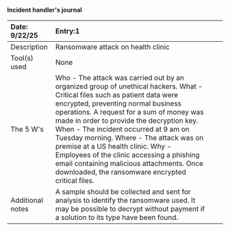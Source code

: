 **Incident handler's journal**

| Date:  9/22/25 | Entry:1 |  |  |
| :---- | :---- | ----- | ----- |
| Description | Ransomware attack on health clinic |  |  |
| Tool(s) used | None |  |  |
| The 5 W's  | Who \- The  attack  was carried  out by an organized group of unethical hackers. What \- Critical files such as patient data were encrypted, preventing normal business operations. A request for a sum of money was made in order to provide the decryption key.  When \- The incident occurred at 9 am on Tuesday morning.  Where \- The attack was on premise at a US health clinic. Why \- Employees  of  the clinic accessing a phishing email containing malicious attachments. Once downloaded, the ransomware encrypted critical files.  |  |  |
| Additional notes | A sample should be collected and sent for analysis to identify the ransomware used. It may be possible to decrypt without payment if a solution to its type have been found.  |  |  |

